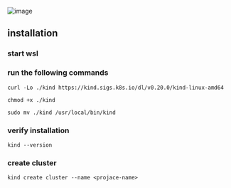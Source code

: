 ![image](https://github.com/user-attachments/assets/d9be7c0a-8c70-4e49-9cf2-1a63b912f128)

## installation
### start wsl
### run the following commands
```
curl -Lo ./kind https://kind.sigs.k8s.io/dl/v0.20.0/kind-linux-amd64
```
```
chmod +x ./kind
```
```
sudo mv ./kind /usr/local/bin/kind
```
### verify installation
```
kind --version
```
### create cluster
```
kind create cluster --name <projace-name>
```
